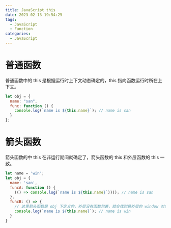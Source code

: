 ```yaml
---
title: JavaScript this
date: 2023-02-13 19:54:25
tags:
  - JavaScript
  - Function
categories:
  - JavaScript
---
```


# 普通函数

普通函数中的 this 是根据运行时上下文动态确定的，this 指向函数运行时所在上下文。

```JavaScript
let obj = {
  name: "san",
  func: function () {
    console.log(`name is ${this.name}`); // name is san
  }
};
```

# 箭头函数

箭头函数的中 this 在非运行期间就确定了，箭头函数的 this 和外层函数的 this 一致。

```JavaScript
let name = 'win';
let obj = {
  name: 'san',
  funcA: function () {
    (() => console.log(`name is ${this.name}`))(); // name is san
  },
  funcB: () => {
    // 这里箭头函数是 obj 下定义的，外层没有函数包裹，就会找到最外层的 window 对象上
    console.log(`name is ${this.name}`); // name is win
  }
}
```

